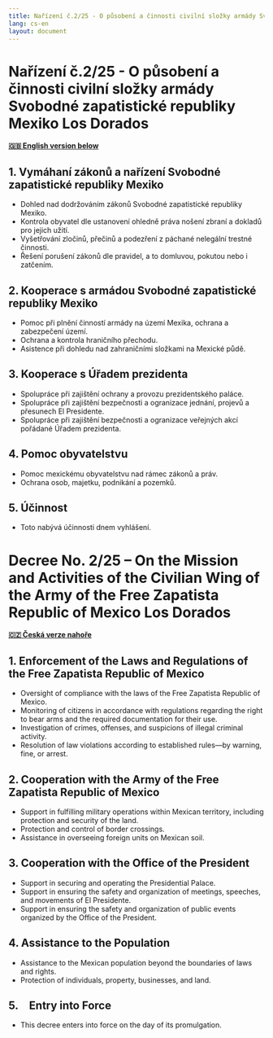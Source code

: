 ```yaml
---
title: Nařízení č.2/25 - O působení a činnosti civilní složky armády Svobodné zapatistické republiky Mexiko Los Dorados
lang: cs-en
layout: document
---
```


# Nařízení č.2/25 - O působení a činnosti civilní složky armády Svobodné zapatistické republiky Mexiko Los Dorados

**[🇬🇧 English version below](#decree-no-225--on-the-mission-and-activities-of-the-civilian-wing-of-the-army-of-the-free-zapatista-republic-of-mexico-los-dorados)**

## 1. Vymáhaní zákonů a nařízení Svobodné zapatistické republiky Mexiko

- Dohled nad dodržováním zákonů Svobodné zapatistické republiky Mexiko.
- Kontrola obyvatel dle ustanovení ohledně práva nošení zbraní a dokladů pro jejich užití.
- Vyšetřování zločinů, přečinů a podezření z páchané nelegální trestné činnosti.
- Řešení porušení zákonů dle pravidel, a to domluvou, pokutou nebo i zatčením.

## 2. Kooperace s armádou Svobodné zapatistické republiky Mexiko

- Pomoc při plnění činností armády na území Mexika, ochrana a zabezpečení území.
- Ochrana a kontrola hraničního přechodu.
- Asistence při dohledu nad zahraničními složkami na Mexické půdě.

## 3. Kooperace s Úřadem prezidenta

- Spolupráce při zajištění ochrany a provozu prezidentského paláce.
- Spolupráce při zajištění bezpečnosti a ogranizace jednání, projevů a přesunech El Presidente.
- Spolupráce při zajištění bezpečnosti a ogranizace veřejných akcí pořádané Úřadem prezidenta.

## 4. Pomoc obyvatelstvu

- Pomoc mexickému obyvatelstvu nad rámec zákonů a práv.
- Ochrana osob, majetku, podnikání a pozemků.

## 5. Účinnost

- Toto nabývá účinnosti dnem vyhlášení.  

# Decree No. 2/25 – On the Mission and Activities of the Civilian Wing of the Army of the Free Zapatista Republic of Mexico Los Dorados

**[🇨🇿 Česká verze nahoře](#nařízení-č225---o-působení-a-činnosti-civilní-složky-armády-svobodné-zapatistické-republiky-mexiko-los-dorados)**

## 1. Enforcement of the Laws and Regulations of the Free Zapatista Republic of Mexico

- Oversight of compliance with the laws of the Free Zapatista Republic of Mexico.
- Monitoring of citizens in accordance with regulations regarding the right to bear arms and the required documentation for their use.
- Investigation of crimes, offenses, and suspicions of illegal criminal activity.
- Resolution of law violations according to established rules—by warning, fine, or arrest.

## 2. Cooperation with the Army of the Free Zapatista Republic of Mexico

- Support in fulfilling military operations within Mexican territory, including protection and security of the land.
- Protection and control of border crossings.
- Assistance in overseeing foreign units on Mexican soil.

## 3. Cooperation with the Office of the President

- Support in securing and operating the Presidential Palace.
- Support in ensuring the safety and organization of meetings, speeches, and movements of El Presidente.
- Support in ensuring the safety and organization of public events organized by the Office of the President.

## 4. Assistance to the Population

- Assistance to the Mexican population beyond the boundaries of laws and rights.
- Protection of individuals, property, businesses, and land.

## 5. Entry into Force  

- This decree enters into force on the day of its promulgation.
